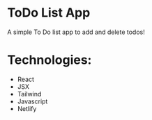 # ToDo List App

A simple To Do list app to add and delete todos!

# Technologies:

- React
- JSX
- Tailwind
- Javascript
- Netlify
